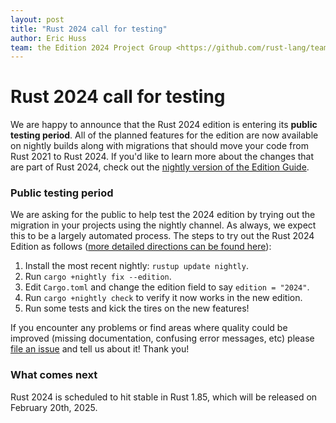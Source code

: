 ```yaml
---
layout: post
title: "Rust 2024 call for testing"
author: Eric Huss
team: the Edition 2024 Project Group <https://github.com/rust-lang/team/blob/f4a9c02d725256b064a18003ffd3e496dfed4b1b/teams/project-edition-2024.toml>
---
```


# Rust 2024 call for testing

We are happy to announce that the Rust 2024 edition is entering its **public testing period**. All of the planned features for the edition are now available on nightly builds along with migrations that should move your code from Rust 2021 to Rust 2024. If you'd like to learn more about the changes that are part of Rust 2024, check out the [nightly version of the Edition Guide](https://doc.rust-lang.org/nightly/edition-guide/rust-2024/index.html).

### Public testing period

We are asking for the public to help test the 2024 edition by trying out the migration in your projects using the nightly channel. As always, we expect this to be a largely automated process. The steps to try out the Rust 2024 Edition as follows ([more detailed directions can be found here](https://doc.rust-lang.org/nightly/edition-guide/editions/transitioning-an-existing-project-to-a-new-edition.html)):

1. Install the most recent nightly: `rustup update nightly`.
2. Run `cargo +nightly fix --edition`.
3. Edit `Cargo.toml` and change the edition field to say `edition = "2024"`.
4. Run `cargo +nightly check` to verify it now works in the new edition.
5. Run some tests and kick the tires on the new features!

If you encounter any problems or find areas where quality could be improved (missing documentation, confusing error messages, etc) please [file an issue](https://github.com/rust-lang/rust/issues/new/choose) and tell us about it! Thank you!

### What comes next

Rust 2024 is scheduled to hit stable in Rust 1.85, which will be released on February 20th, 2025.
